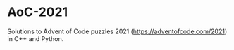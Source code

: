 # AoC-2021
Solutions to Advent of Code puzzles 2021 (https://adventofcode.com/2021) in C++ and Python. 
